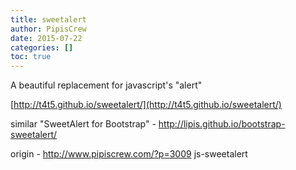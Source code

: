 ```yaml
---
title: sweetalert
author: PipisCrew
date: 2015-07-22
categories: []
toc: true
---
```


A beautiful replacement for javascript's "alert"

[http://t4t5.github.io/sweetalert/](http://t4t5.github.io/sweetalert/)

similar "SweetAlert for Bootstrap" - http://lipis.github.io/bootstrap-sweetalert/

origin - http://www.pipiscrew.com/?p=3009 js-sweetalert